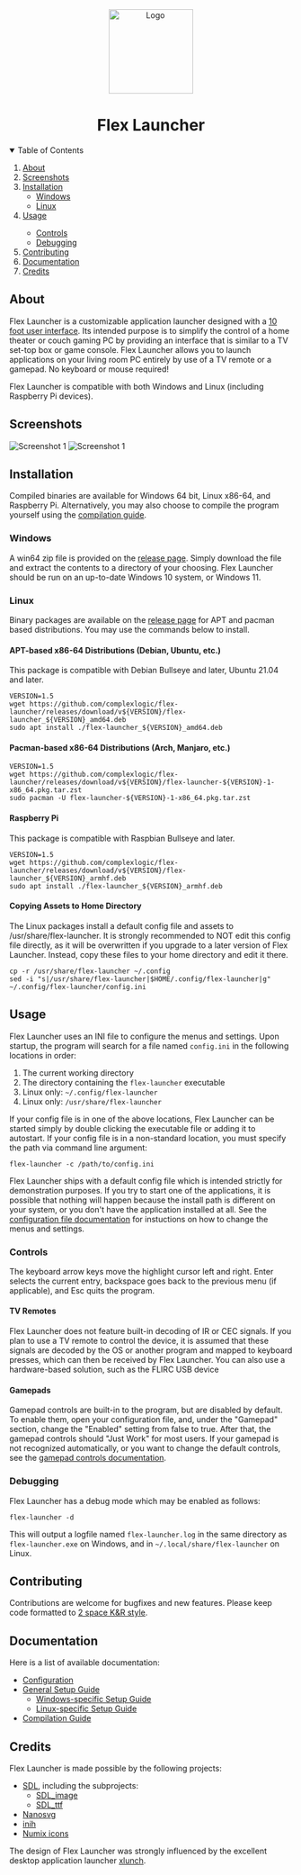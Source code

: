 <div align="center">
  <a>
    <img src="extra/flex-launcher.svg" alt="Logo" width="150" height="150">
  </a>


# Flex Launcher
</div>
<details open>
  <summary>Table of Contents</summary>
  <ol>
    <li>
      <a href="#about">About</a>
    </li>
    <li>
      <a href="#screenshots">Screenshots</a>
    </li>
    <li>
      <a href="#installation">Installation</a>
      <ul>
        <li><a href="#windows">Windows</a></li>
        <li><a href="#linux">Linux</a></li>
      </ul>
    </li>
    <li><a href="#usage">Usage</a></li>
      <ul>
        <li><a href="#controls">Controls</a></li>
        <li><a href="#debugging">Debugging</a></li>
      </ul>
    <li><a href="#contributing">Contributing</a></li>
    <li><a href="#documentation">Documentation</a></li>
    <li><a href="#credits">Credits</a></li>
  </ol>
</details>

## About
Flex Launcher is a customizable application launcher designed with a [10 foot user interface](https://en.wikipedia.org/wiki/10-foot_user_interface). Its intended purpose is to simplify the control of a home theater or couch gaming PC by providing an interface that is similar to a TV set-top box or game console. Flex Launcher allows you to launch applications on your living room PC entirely by use of a TV remote or a gamepad. No keyboard or mouse required!

Flex Launcher is compatible with both Windows and Linux (including Raspberry Pi devices).

## Screenshots
![Screenshot 1](docs/assets/screenshots/screenshot1.png "Screenshot 1")
![Screenshot 1](docs/assets/screenshots/screenshot2.png "Screenshot 2")

## Installation
Compiled binaries are available for Windows 64 bit, Linux x86-64, and Raspberry Pi. Alternatively, you may also choose to compile the program yourself using the [compilation guide](docs/compilation.md).

### Windows
A win64 zip file is provided on the [release page](https://github.com/complexlogic/flex-launcher/releases). Simply download the file and extract the contents to a directory of your choosing. Flex Launcher should be run on an up-to-date Windows 10 system, or Windows 11.

### Linux
Binary packages are available on the [release page](https://github.com/complexlogic/flex-launcher/releases) for APT and pacman based distributions. You may use the commands below to install.

#### APT-based x86-64 Distributions (Debian, Ubuntu, etc.)
This package is compatible with Debian Bullseye and later, Ubuntu 21.04 and later.
```
VERSION=1.5
wget https://github.com/complexlogic/flex-launcher/releases/download/v${VERSION}/flex-launcher_${VERSION}_amd64.deb
sudo apt install ./flex-launcher_${VERSION}_amd64.deb
```
#### Pacman-based x86-64 Distributions (Arch, Manjaro, etc.)
```
VERSION=1.5
wget https://github.com/complexlogic/flex-launcher/releases/download/v${VERSION}/flex-launcher-${VERSION}-1-x86_64.pkg.tar.zst
sudo pacman -U flex-launcher-${VERSION}-1-x86_64.pkg.tar.zst
```
#### Raspberry Pi
This package is compatible with Raspbian Bullseye and later.
```
VERSION=1.5
wget https://github.com/complexlogic/flex-launcher/releases/download/v${VERSION}/flex-launcher_${VERSION}_armhf.deb
sudo apt install ./flex-launcher_${VERSION}_armhf.deb
```
#### Copying Assets to Home Directory
The Linux packages install a default config file and assets to /usr/share/flex-launcher. It is strongly recommended to NOT edit this config file directly, as it will be overwritten if you upgrade to a later version of Flex Launcher. Instead, copy these files to your home directory and edit it there.
```
cp -r /usr/share/flex-launcher ~/.config
sed -i "s|/usr/share/flex-launcher|$HOME/.config/flex-launcher|g" ~/.config/flex-launcher/config.ini
```

## Usage
Flex Launcher uses an INI file to configure the menus and settings. Upon  startup, the program will search for a file named ```config.ini``` in the following locations in order:
1. The current working directory
2. The directory containing the ```flex-launcher``` executable
3. Linux only: ```~/.config/flex-launcher```
4. Linux only: ```/usr/share/flex-launcher```

If your config file is in one of the above locations, Flex Launcher can be started simply by double clicking the executable file or adding it to autostart. If your config file is in a non-standard location, you must specify the path via command line argument:
```
flex-launcher -c /path/to/config.ini
```
Flex Launcher ships with a default config file which is intended strictly for demonstration purposes. If you try to start one of the applications, it is possible that nothing will happen because the install path is different on your system, or you don't have the application installed at all. See the [configuration file documentation](docs/configuration.md) for instuctions on how to change the menus and settings.

### Controls
The keyboard arrow keys move the highlight cursor left and right. Enter selects the current entry, backspace goes back to the previous menu (if applicable), and Esc quits the program. 

#### TV Remotes
Flex Launcher does not feature built-in decoding of IR or CEC signals. If you plan to use a TV remote to control the device, it is assumed that these signals are decoded by the OS or another program and mapped to keyboard presses, which can then be received by Flex Launcher. You can also use a hardware-based solution, such as the FLIRC USB device 

#### Gamepads
Gamepad controls are built-in to the program, but are disabled by default. To enable them, open your configuration file, and, under the "Gamepad" section, change the "Enabled" setting from false to true. After that, the gamepad controls should "Just Work" for most users. If your gamepad is not recognized automatically, or you want to change the default controls, see the [gamepad controls documentation](docs/configuration.md#gamepad-controls).

### Debugging
Flex Launcher has a debug mode which may be enabled as follows:
```
flex-launcher -d
```
This will output a logfile named ```flex-launcher.log``` in the same directory as ```flex-launcher.exe``` on Windows, and in ```~/.local/share/flex-launcher``` on Linux. 

## Contributing
Contributions are welcome for bugfixes and new features. Please keep code formatted to [2 space K&R style](https://gist.github.com/jesseschalken/0f47a2b5a738ced9c845).

## Documentation
Here is a list of available documentation:
- [Configuration](docs/configuration.md)
- [General Setup Guide](docs/setup.md)
  - [Windows-specific Setup Guide](docs/setup_windows.md)
  - [Linux-specific Setup Guide](docs/setup_linux.md)
- [Compilation Guide](docs/compilation_guide.md)

## Credits
Flex Launcher is made possible by the following projects:
- [SDL](https://github.com/libsdl-org/SDL), including the subprojects:
  - [SDL_image](https://github.com/libsdl-org/SDL_image)
  - [SDL_ttf](https://github.com/libsdl-org/SDL_ttf)
- [Nanosvg](https://github.com/memononen/nanosvg)
- [inih](https://github.com/benhoyt/inih)
- [Numix icons](https://github.com/numixproject)

The design of Flex Launcher was strongly influenced by the excellent desktop application launcher [xlunch](https://github.com/Tomas-M/xlunch).
